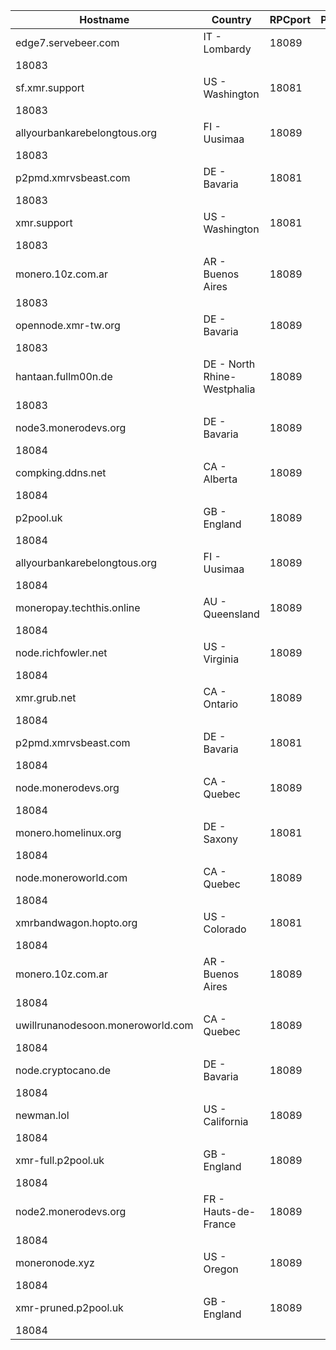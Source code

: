 Hostname | Country | RPCport | P2Pport
--- | --- | --- | ---
edge7.servebeer.com | IT - Lombardy | 18089
 | 18083
sf.xmr.support | US - Washington | 18081
 | 18083
allyourbankarebelongtous.org | FI - Uusimaa | 18089
 | 18083
p2pmd.xmrvsbeast.com | DE - Bavaria | 18081
 | 18083
xmr.support | US - Washington | 18081
 | 18083
monero.10z.com.ar | AR - Buenos Aires | 18089
 | 18083
opennode.xmr-tw.org | DE - Bavaria | 18089
 | 18083
hantaan.fullm00n.de | DE - North Rhine-Westphalia | 18089
 | 18083
node3.monerodevs.org | DE - Bavaria | 18089
 | 18084
compking.ddns.net | CA - Alberta | 18089
 | 18084
p2pool.uk | GB - England | 18089
 | 18084
allyourbankarebelongtous.org | FI - Uusimaa | 18089
 | 18084
moneropay.techthis.online | AU - Queensland | 18089
 | 18084
node.richfowler.net | US - Virginia | 18089
 | 18084
xmr.grub.net | CA - Ontario | 18089
 | 18084
p2pmd.xmrvsbeast.com | DE - Bavaria | 18081
 | 18084
node.monerodevs.org | CA - Quebec | 18089
 | 18084
monero.homelinux.org | DE - Saxony | 18081
 | 18084
node.moneroworld.com | CA - Quebec | 18089
 | 18084
xmrbandwagon.hopto.org | US - Colorado | 18081
 | 18084
monero.10z.com.ar | AR - Buenos Aires | 18089
 | 18084
uwillrunanodesoon.moneroworld.com | CA - Quebec | 18089
 | 18084
node.cryptocano.de | DE - Bavaria | 18089
 | 18084
newman.lol | US - California | 18089
 | 18084
xmr-full.p2pool.uk | GB - England | 18089
 | 18084
node2.monerodevs.org | FR - Hauts-de-France | 18089
 | 18084
moneronode.xyz | US - Oregon | 18089
 | 18084
xmr-pruned.p2pool.uk | GB - England | 18089
 | 18084
